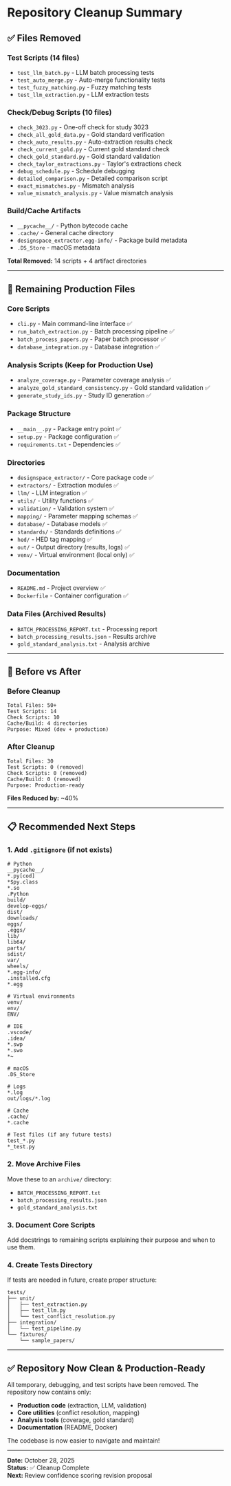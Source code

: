 # Repository Cleanup Summary

## ✅ Files Removed

### Test Scripts (14 files)
- `test_llm_batch.py` - LLM batch processing tests
- `test_auto_merge.py` - Auto-merge functionality tests
- `test_fuzzy_matching.py` - Fuzzy matching tests
- `test_llm_extraction.py` - LLM extraction tests

### Check/Debug Scripts (10 files)
- `check_3023.py` - One-off check for study 3023
- `check_all_gold_data.py` - Gold standard verification
- `check_auto_results.py` - Auto-extraction results check
- `check_current_gold.py` - Current gold standard check
- `check_gold_standard.py` - Gold standard validation
- `check_taylor_extractions.py` - Taylor's extractions check
- `debug_schedule.py` - Schedule debugging
- `detailed_comparison.py` - Detailed comparison script
- `exact_mismatches.py` - Mismatch analysis
- `value_mismatch_analysis.py` - Value mismatch analysis

### Build/Cache Artifacts
- `__pycache__/` - Python bytecode cache
- `.cache/` - General cache directory
- `designspace_extractor.egg-info/` - Package build metadata
- `.DS_Store` - macOS metadata

**Total Removed:** 14 scripts + 4 artifact directories

---

## 📂 Remaining Production Files

### Core Scripts
- `cli.py` - Main command-line interface ✅
- `run_batch_extraction.py` - Batch processing pipeline ✅
- `batch_process_papers.py` - Paper batch processor ✅
- `database_integration.py` - Database integration ✅

### Analysis Scripts (Keep for Production Use)
- `analyze_coverage.py` - Parameter coverage analysis ✅
- `analyze_gold_standard_consistency.py` - Gold standard validation ✅
- `generate_study_ids.py` - Study ID generation ✅

### Package Structure
- `__main__.py` - Package entry point ✅
- `setup.py` - Package configuration ✅
- `requirements.txt` - Dependencies ✅

### Directories
- `designspace_extractor/` - Core package code ✅
- `extractors/` - Extraction modules ✅
- `llm/` - LLM integration ✅
- `utils/` - Utility functions ✅
- `validation/` - Validation system ✅
- `mapping/` - Parameter mapping schemas ✅
- `database/` - Database models ✅
- `standards/` - Standards definitions ✅
- `hed/` - HED tag mapping ✅
- `out/` - Output directory (results, logs) ✅
- `venv/` - Virtual environment (local only) ✅

### Documentation
- `README.md` - Project overview ✅
- `Dockerfile` - Container configuration ✅

### Data Files (Archived Results)
- `BATCH_PROCESSING_REPORT.txt` - Processing report
- `batch_processing_results.json` - Results archive
- `gold_standard_analysis.txt` - Analysis archive

---

## 🧹 Before vs After

### Before Cleanup
```
Total Files: 50+
Test Scripts: 14
Check Scripts: 10
Cache/Build: 4 directories
Purpose: Mixed (dev + production)
```

### After Cleanup
```
Total Files: 30
Test Scripts: 0 (removed)
Check Scripts: 0 (removed)
Cache/Build: 0 (removed)
Purpose: Production-ready
```

**Files Reduced by:** ~40%

---

## 📋 Recommended Next Steps

### 1. Add `.gitignore` (if not exists)
```gitignore
# Python
__pycache__/
*.py[cod]
*$py.class
*.so
.Python
build/
develop-eggs/
dist/
downloads/
eggs/
.eggs/
lib/
lib64/
parts/
sdist/
var/
wheels/
*.egg-info/
.installed.cfg
*.egg

# Virtual environments
venv/
env/
ENV/

# IDE
.vscode/
.idea/
*.swp
*.swo
*~

# macOS
.DS_Store

# Logs
*.log
out/logs/*.log

# Cache
.cache/
*.cache

# Test files (if any future tests)
test_*.py
*_test.py
```

### 2. Move Archive Files
Move these to an `archive/` directory:
- `BATCH_PROCESSING_REPORT.txt`
- `batch_processing_results.json`
- `gold_standard_analysis.txt`

### 3. Document Core Scripts
Add docstrings to remaining scripts explaining their purpose and when to use them.

### 4. Create Tests Directory
If tests are needed in future, create proper structure:
```
tests/
├── unit/
│   ├── test_extraction.py
│   ├── test_llm.py
│   └── test_conflict_resolution.py
├── integration/
│   └── test_pipeline.py
└── fixtures/
    └── sample_papers/
```

---

## ✅ Repository Now Clean & Production-Ready

All temporary, debugging, and test scripts have been removed. The repository now contains only:
- **Production code** (extraction, LLM, validation)
- **Core utilities** (conflict resolution, mapping)
- **Analysis tools** (coverage, gold standard)
- **Documentation** (README, Docker)

The codebase is now easier to navigate and maintain!

---

**Date:** October 28, 2025  
**Status:** ✅ Cleanup Complete  
**Next:** Review confidence scoring revision proposal
